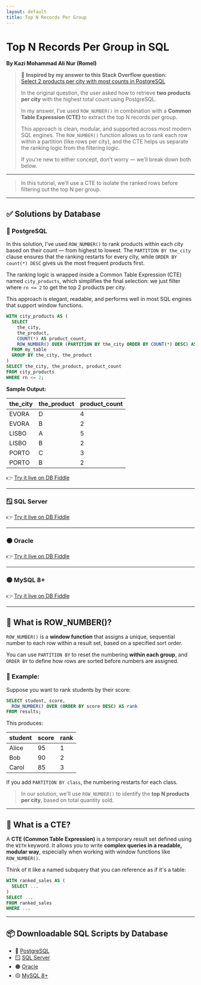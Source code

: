 ```yaml
---
layout: default
title: Top N Records Per Group
---
```


# Top N Records Per Group in SQL
**By Kazi Mohammad Ali Nur (Romel)**

> 🧠 **Inspired by my answer to this Stack Overflow question:**  
> [Select 2 products per city with most counts in PostgreSQL](https://stackoverflow.com/questions/67475198/select-2-products-per-city-with-most-counts-in-postgresql/67475289#67475289)  
>
> In the original question, the user asked how to retrieve **two products per city** with the highest total count using PostgreSQL.
>
> In my answer, I’ve used `ROW_NUMBER()` in combination with a **Common Table Expression (CTE)** to extract the top N records per group.
>
> This approach is clean, modular, and supported across most modern SQL engines. The `ROW_NUMBER()` function allows us to rank each row within a partition (like rows per city), and the CTE helps us separate the ranking logic from the filtering logic.
>
> If you're new to either concept, don't worry — we’ll break down both below.

---

> In this tutorial, we’ll use a CTE to isolate the ranked rows before filtering out the top N per group.

---

## ✅ Solutions by Database

### 🐘 PostgreSQL

In this solution, I’ve used `ROW_NUMBER()` to rank products within each city based on their count — from highest to lowest. The `PARTITION BY the_city` clause ensures that the ranking restarts for every city, while `ORDER BY count(*) DESC` gives us the most frequent products first.

The ranking logic is wrapped inside a Common Table Expression (CTE) named `city_products`, which simplifies the final selection: we just filter where `rn <= 2` to get the top 2 products per city.

This approach is elegant, readable, and performs well in most SQL engines that support window functions.

```sql
WITH city_products AS (
  SELECT
    the_city,
    the_product,
    COUNT(*) AS product_count,
    ROW_NUMBER() OVER (PARTITION BY the_city ORDER BY COUNT(*) DESC) AS rn
  FROM my_table
  GROUP BY the_city, the_product
)
SELECT the_city, the_product, product_count
FROM city_products
WHERE rn <= 2;
```

**Sample Output:**

| the_city | the_product | product_count |
|----------|-------------|----------------|
| EVORA    | D           | 4              |
| EVORA    | B           | 2              |
| LISBO    | A           | 5              |
| LISBO    | B           | 2              |
| PORTO    | C           | 3              |
| PORTO    | B           | 2              |

👉 [Try it live on DB Fiddle](https://dbfiddle.uk/ZlUjxoMm)

---

### 🪟 SQL Server  
👉 [Try it live on DB Fiddle](https://dbfiddle.uk/rsq8MqN8)

---

### 🟠 Oracle  
👉 [Try it live on DB Fiddle](https://dbfiddle.uk/Q-1c5-R-)

---

### 🟡 MySQL 8+  
👉 [Try it live on DB Fiddle](https://dbfiddle.uk/MmB_1WEk)

---

## 🧠 What is ROW_NUMBER()?

`ROW_NUMBER()` is a **window function** that assigns a unique, sequential number to each row within a result set, based on a specified sort order.

You can use `PARTITION BY` to reset the numbering **within each group**, and `ORDER BY` to define how rows are sorted before numbers are assigned.

### 📘 Example:
Suppose you want to rank students by their score:

```sql
SELECT student, score,
  ROW_NUMBER() OVER (ORDER BY score DESC) AS rank
FROM results;
```

This produces:

| student | score | rank |
|---------|-------|------|
| Alice   | 95    | 1    |
| Bob     | 90    | 2    |
| Carol   | 85    | 3    |

If you add `PARTITION BY class`, the numbering restarts for each class.

> In our solution, we'll use `ROW_NUMBER()` to identify the **top N products per city**, based on total quantity sold.

---

## 📘 What is a CTE?

A **CTE (Common Table Expression)** is a temporary result set defined using the `WITH` keyword. It allows you to write **complex queries in a readable, modular way**, especially when working with window functions like `ROW_NUMBER()`.

Think of it like a named subquery that you can reference as if it's a table:

```sql
WITH ranked_sales AS (
  SELECT ...
)
SELECT ...
FROM ranked_sales
WHERE ...
```

---

## 📦 Downloadable SQL Scripts by Database

- 🐘 [PostgreSQL](../sql/top-n-per-group/postgres.sql)
- 🪟 [SQL Server](../sql/top-n-per-group/sql-server.sql)
- 🟠 [Oracle](../sql/top-n-per-group/oracle.sql)
- 🟡 [MySQL 8+](../sql/top-n-per-group/mysql-8plus.sql)

